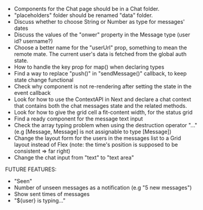 - Components for the Chat page should be in a Chat folder.
- "placeholders" folder should be renamed "data" folder.
- Discuss whether to choose String or Number as type for messages' dates
- Discuss the values of the "onwer" property in the Message type (user id? username?)
- Choose a better name for the "userUrl" prop, something to mean the remote mate. The current user's data is fetched from the global auth state.
- How to handle the key prop for map() when declaring types
- Find a way to replace "push()" in "sendMessage()" callback, to keep state change functional
- Check why component is not re-rendering after setting the state in the event callback
- Look for how to use the ContextAPI in Next and declare a chat context that contains both the chat messages state and the related methods.
- Look for how to give the grid cell a fit-content width, for the status grid
- Find a ready component for the message text input
- Check the array typing problem when using the destruction operator "..." (e.g [Message, Message] is not assignable to type [Message])
- Change the layout form for the users in the messages list to a Grid layout instead of Flex (note: the time's position is supposed to be consistent => far right)
- Change the chat input from "text" to "text area"


FUTURE FEATURES:
- "Seen"
- Number of unseen messages as a notification (e.g "5 new messages")
- Show sent times of messages
- "${user} is typing..."